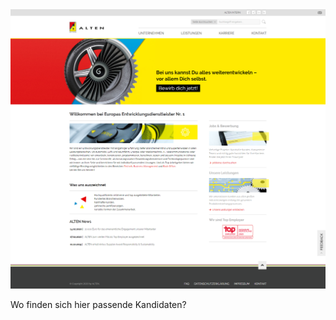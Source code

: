 <img class="stretch" src="images/screencapture-alten-engineering-de.png">

Wo finden sich hier passende Kandidaten?
